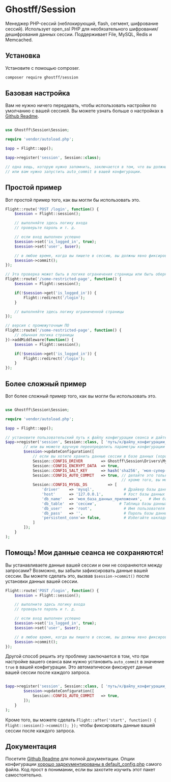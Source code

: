 # Ghostff/Session

Менеджер PHP-сессий (неблокирующий, flash, сегмент, шифрование сессий). Использует open_ssl PHP для необязательного шифрования/дешифрования данных сессии. Поддерживает File, MySQL, Redis и Memcached.

## Установка

Установите с помощью composer.

```bash
composer require ghostff/session
```

## Базовая настройка

Вам не нужно ничего передавать, чтобы использовать настройки по умолчанию с вашей сессией. Вы можете узнать больше о настройках в [Github Readme](https://github.com/Ghostff/Session).

```php

use Ghostff\Session\Session;

require 'vendor/autoload.php';

$app = Flight::app();

$app->register('session', Session::class);

// одна вещь, которую нужно запомнить, заключается в том, что вы должны фиксировать свою сессию при каждой загрузке страницы
// или вам нужно запустить auto_commit в вашей конфигурации.
```

## Простой пример

Вот простой пример того, как вы могли бы использовать это.

```php
Flight::route('POST /login', function() {
	$session = Flight::session();

	// выполняйте здесь логику входа
	// проверьте пароль и т. д.

	// если вход выполнен успешно
	$session->set('is_logged_in', true);
	$session->set('user', $user);

	// в любое время, когда вы пишете в сессию, вы должны явно фиксировать ее.
	$session->commit();
});

// Эта проверка может быть в логике ограничения страницы или быть обернутой с помощью промежуточного ПО.
Flight::route('/some-restricted-page', function() {
	$session = Flight::session();

	if(!$session->get('is_logged_in')) {
		Flight::redirect('/login');
	}

	// выполняйте здесь логику ограниченной страницы
});

// версия с промежуточным ПО
Flight::route('/some-restricted-page', function() {
	// обычная логика страницы
})->addMiddleware(function() {
	$session = Flight::session();

	if(!$session->get('is_logged_in')) {
		Flight::redirect('/login');
	}
});
```

## Более сложный пример

Вот более сложный пример того, как вы могли бы использовать это.

```php

use Ghostff\Session\Session;

require 'vendor/autoload.php';

$app = Flight::app();

// установите пользовательский путь к файлу конфигурации сеанса и дайте ему случайную строку для идентификатора сеанса
$app->register('session', Session::class, [ 'путь/к/файлу_конфигурации_сессии.php', bin2hex(random_bytes(32)) ], function(Session $session) {
		// или вы можете вручную переопределить параметры конфигурации
		$session->updateConfiguration([
			// если вы хотите хранить данные сессии в базе данных (хорошо, если вам нужна функциональность вроде "выйти из всех устройств")
			Session::CONFIG_DRIVER        => Ghostff\Session\Drivers\MySql::class,
			Session::CONFIG_ENCRYPT_DATA  => true,
			Session::CONFIG_SALT_KEY      => hash('sha256', 'моя-супер-секретная-соль'), // пожалуйста, поменяйте это на что-то другое
			Session::CONFIG_AUTO_COMMIT   => true, // делайте это только в случае необходимости и/или сложности фиксации вашей сессии.
												   // кроме того, вы можете сделать Flight::after('start', function() { Flight::session()->commit(); });
			Session::CONFIG_MYSQL_DS         => [
				'driver'    => 'mysql',             # Драйвер базы данных для PDO dns например (mysql:host=...;dbname=...)
				'host'      => '127.0.0.1',         # Хост базы данных
				'db_name'   => 'моя_база_данных_приложения',   # Имя базы данных
				'db_table'  => 'сессии',          # Таблица базы данных
				'db_user'   => 'root',              # Имя пользователя базы данных
				'db_pass'   => '',                  # Пароль базы данных
				'persistent_conn'=> false,          # Избегайте накладных расходов на создание нового соединения каждый раз, когда скрипт должен общаться с базой данных, что приводит к более быстрому веб-приложению. НАЙДИТЕ ЭТО САМИ
			]
		]);
	}
);
```

## Помощь! Мои данные сеанса не сохраняются!

Вы устанавливаете данные вашей сессии и они не сохраняются между запросами? Возможно, вы забыли зафиксировать данные вашей сессии. Вы можете сделать это, вызвав `$session->commit()` после установки данных вашей сессии.

```php
Flight::route('POST /login', function() {
	$session = Flight::session();

	// выполните здесь логику входа
	// проверьте пароль и т. д.

	// если вход выполнен успешно
	$session->set('is_logged_in', true);
	$session->set('user', $user);

	// в любое время, когда вы пишете в сессию, вы должны явно фиксировать ее.
	$session->commit();
});
```

Другой способ решить эту проблему заключается в том, что при настройке вашего сеанса вам нужно установить `auto_commit` в значение `true` в вашей конфигурации. Это автоматически фиксирует данные вашей сессии после каждого запроса.

```php

$app->register('session', Session::class, [ 'путь/к/файлу_конфигурации_сессии.php', bin2hex(random_bytes(32)) ], function(Session $session) {
		$session->updateConfiguration([
			Session::CONFIG_AUTO_COMMIT   => true,
		]);
	}
);
```

Кроме того, вы можете сделать `Flight::after('start', function() { Flight::session()->commit(); });` чтобы фиксировать данные вашей сессии после каждого запроса.

## Документация

Посетите [Github Readme](https://github.com/Ghostff/Session) для полной документации. Опции конфигурации [хорошо задокументированы в default_config.php](https://github.com/Ghostff/Session/blob/master/src/default_config.php) самого файла. Код прост в понимании, если вы захотите изучить этот пакет самостоятельно.